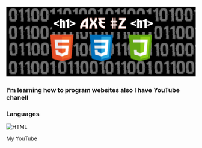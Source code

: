 [![Header](https://github.com/1-A-X-E-1/1-a-x-e-1/blob/main/assets/20220124_153912.png)](https://www.youtube.com/channel/UCWSPDorB5Z6h295m8AnatdA)


### I'm learning how to program websites also I have YouTube chanell


### Languages
![HTML](https://img.shields.io/badge/-HTML-CC0000?style=for-the-badge&logo=HTML5&logoColor=E34F26)

My YouTube


